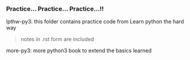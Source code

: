### Practice... Practice... Practice...!!

lpthw-py3: this folder contains practice code from Learn python the hard way
> notes in .rst form are included

more-py3: more python3 book to extend the basics learned 